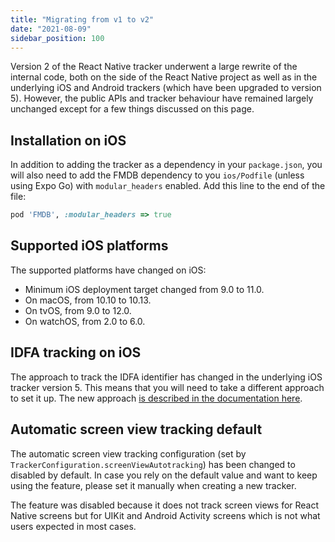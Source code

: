 ```yaml
---
title: "Migrating from v1 to v2"
date: "2021-08-09"
sidebar_position: 100
---
```


Version 2 of the React Native tracker underwent a large rewrite of the internal code, both on the side of the React Native project as well as in the underlying iOS and Android trackers (which have been upgraded to version 5). However, the public APIs and tracker behaviour have remained largely unchanged except for a few things discussed on this page.

## Installation on iOS

In addition to adding the tracker as a dependency in your `package.json`, you will also need to add the FMDB dependency to you `ios/Podfile` (unless using Expo Go) with `modular_headers` enabled. Add this line to the end of the file:

```rb
pod 'FMDB', :modular_headers => true
```

## Supported iOS platforms

The supported platforms have changed on iOS:

* Minimum iOS deployment target changed from 9.0 to 11.0.
* On macOS, from 10.10 to 10.13.
* On tvOS, from 9.0 to 12.0.
* On watchOS, from 2.0 to 6.0.

## IDFA tracking on iOS

The approach to track the IDFA identifier has changed in the underlying iOS tracker version 5. This means that you will need to take a different approach to set it up. The new approach [is described in the documentation here](/docs/collecting-data/collecting-from-own-applications/react-native-tracker/tracking-events/platform-and-application-context/index.md).

## Automatic screen view tracking default

The automatic screen view tracking configuration (set by `TrackerConfiguration.screenViewAutotracking`) has been changed to disabled by default. In case you rely on the default value and want to keep using the feature, please set it manually when creating a new tracker.

The feature was disabled because it does not track screen views for React Native screens but for UIKit and Android Activity screens which is not what users expected in most cases.

